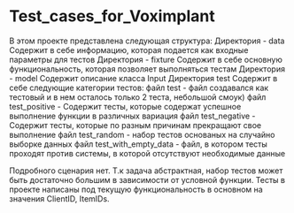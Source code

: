 # Test_cases_for_Voximplant
В этом проекте представлена следующая структура:
Директория - data
Содержит в себе информацию, которая подается как входные параметры для тестов
Директория - fixture
Содержит в себе основную функциональность, которая позволяет выполняться тестам
Директория - model
Содержит описание класса Input
Директория test
Содержит в себе следующие категории тестов:
файл test - файл создавался как тестовый и в нем осталось только 2 теста, небольшой смоук)
файл test_positive - Содержит тесты, которые содержат успешное выполнение функции в различных вариация
файл test_negative - Содержит тесты, которые по разным причинам прекращают свое выполнение
файл test_random - набор тестов основаных на случайно выборке данных
файл test_with_empty_data - файл, в котором тесты проходят против системы, в которой отсутствуют необходимые данные

Подробного сценария нет.
Т.к задача абстрактная, набор тестов может быть достаточно большим в зависимости от условной функции.
Тесты в проекте написаны под текущую функциональность в основном на значения ClientID, ItemIDs.
